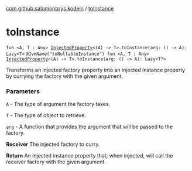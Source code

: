 [com.github.salomonbrys.kodein](index.md) / [toInstance](.)

# toInstance

`fun <A, T : Any> `[`InjectedProperty`](-injected-property/index.md)`<(A) -> T>.toInstance(arg: () -> A): Lazy<T>`
`@JvmName("toNullableInstance") fun <A, T : Any> `[`InjectedProperty`](-injected-property/index.md)`<(A) -> T>.toInstance(arg: () -> A): Lazy<T?>`

Transforms an injected factory property into an injected instance property by currying the factory with the given argument.

### Parameters

`A` - The type of argument the factory takes.

`T` - The type of object to retrieve.

`arg` - A function that provides the argument that will be passed to the factory.

**Receiver**
The injected factory to curry.

**Return**
An injected instance property that, when injected, will call the receiver factory with the given argument.

